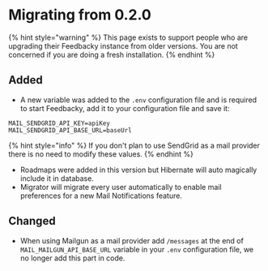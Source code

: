 # Migrating from 0.2.0

{% hint style="warning" %}
This page exists to support people who are upgrading their Feedbacky instance from older versions. You are not concerned if you are doing a fresh installation.
{% endhint %}

## Added

* A new variable was added to the `.env` configuration file and is required to start Feedbacky, add it to your configuration file and save it:

```
MAIL_SENDGRID_API_KEY=apiKey
MAIL_SENDGRID_API_BASE_URL=baseUrl
```

{% hint style="info" %}
If you don't plan to use SendGrid as a mail provider there is no need to modify these values.
{% endhint %}

* Roadmaps were added in this version but Hibernate will auto magically include it in database.
* Migrator will migrate every user automatically to enable mail preferences for a new Mail Notifications feature.

## **Changed**

* When using Mailgun as a mail provider add `/messages` at the end of `MAIL_MAILGUN_API_BASE_URL` variable in your `.env` configuration file, we no longer add this part in code.
